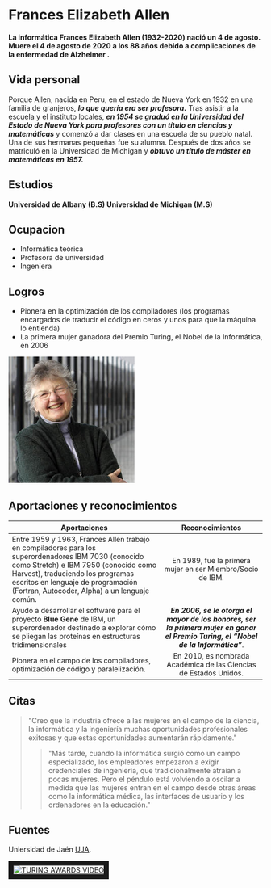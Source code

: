# Frances Elizabeth Allen
**La informática Frances Elizabeth Allen (1932-2020) nació un 4 de agosto. Muere el 4 de agosto de 2020 a los 88 años debido a complicaciones de la enfermedad de Alzheimer .**
## Vida personal
Porque Allen, nacida en Peru, en el estado de Nueva York en 1932 en una familia de granjeros, _**lo que quería era ser profesora.**_ Tras asistir a la escuela y el instituto locales, _**en 1954 se graduó en la Universidad del Estado de Nueva York para profesores con un título en ciencias y matemáticas**_ y comenzó a dar clases en una escuela de su pueblo natal. Una de sus hermanas pequeñas fue su alumna. Después de dos años se matriculó en la Universidad de Michigan y _**obtuvo un título de máster en matemáticas en 1957.**_
## Estudios
**Universidad de Albany (B.S) Universidad de Michigan (M.S)**
## Ocupacion
* Informática teórica
* Profesora de universidad
* Ingeniera
## Logros
* Pionera en la optimización de los compiladores (los programas encargados de traducir el código en ceros y unos para que la máquina lo entienda)
* La primera mujer ganadora del Premio Turing, el Nobel de la Informática, en 2006

![This is an alt text.](Frances_Elizabeth_Allen.jpg "This is a sample image.")

## Aportaciones y reconocimientos
| Aportaciones  |  Reconocimientos |
| ------------- | :-------------:|
| Entre 1959 y 1963, Frances Allen trabajó en compiladores para los superordenadores IBM 7030 (conocido como Stretch) e IBM 7950 (conocido como Harvest), traduciendo los programas escritos en lenguaje de programación (Fortran, Autocoder, Alpha) a un lenguaje común.    |  En 1989, fue la primera mujer en ser Miembro/Socio de IBM.     |
| Ayudó a desarrollar el software para el proyecto __Blue Gene__ de IBM, un superordenador destinado a explorar cómo se pliegan las proteínas en estructuras tridimensionales     |  _**En 2006, se le otorga el mayor de los honores, ser la primera mujer en ganar el Premio Turing, el “Nobel de la Informática”**_.     |
| Pionera en el campo de los compiladores, optimización de código y paralelización.     |  En 2010, es nombrada Académica de las Ciencias de Estados Unidos.     |

## Citas

> "Creo que la industria ofrece a las mujeres en el campo de la ciencia, la informática y la ingeniería muchas oportunidades profesionales exitosas y que estas oportunidades aumentarán rápidamente."
>
>>"Más tarde, cuando la informática surgió como un campo especializado, los empleadores empezaron a exigir credenciales de ingeniería, que tradicionalmente atraían a pocas mujeres. Pero el péndulo está volviendo a oscilar a medida que las mujeres entran en el campo desde otras áreas como la informática médica, las interfaces de usuario y los ordenadores en la educación."
> 

## Fuentes
Uniersidad de Jaén  [UJA](https://pionerasinformaticas.ujaen.es/es/pioneras-informaticas/frances-elizabeth-allen-es/).


<a href="http://www.youtube.com/watch?feature=player_embedded&v=o5O1DkqsTCg
" target="_blank"><img src="http://img.youtube.com/vi/o5O1DkqsTCgE/0.jpg" 
alt="TURING AWARDS VIDEO" width="240" height="180" border="10" /></a>
